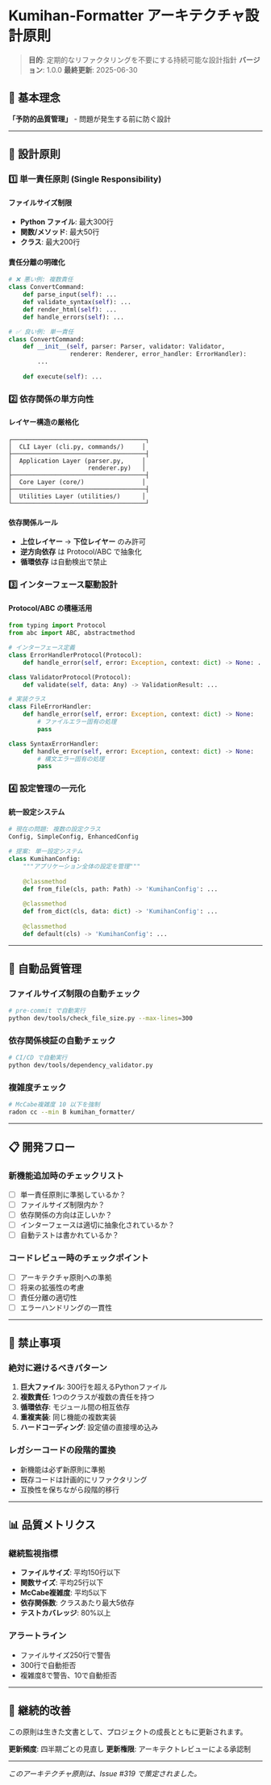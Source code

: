 # Kumihan-Formatter アーキテクチャ設計原則

> **目的**: 定期的なリファクタリングを不要にする持続可能な設計指針
> **バージョン**: 1.0.0
> **最終更新**: 2025-06-30

## 🎯 基本理念

**「予防的品質管理」** - 問題が発生する前に防ぐ設計

---

## 📐 設計原則

### 1️⃣ **単一責任原則 (Single Responsibility)**

#### **ファイルサイズ制限**
- **Python ファイル**: 最大300行
- **関数/メソッド**: 最大50行
- **クラス**: 最大200行

#### **責任分離の明確化**
```python
# ❌ 悪い例: 複数責任
class ConvertCommand:
    def parse_input(self): ...
    def validate_syntax(self): ...
    def render_html(self): ...
    def handle_errors(self): ...

# ✅ 良い例: 単一責任
class ConvertCommand:
    def __init__(self, parser: Parser, validator: Validator, 
                 renderer: Renderer, error_handler: ErrorHandler):
        ...
    
    def execute(self): ...
```

### 2️⃣ **依存関係の単方向性**

#### **レイヤー構造の厳格化**
```
┌─────────────────────────────────────┐
│  CLI Layer (cli.py, commands/)     │
├─────────────────────────────────────┤
│  Application Layer (parser.py,     │
│                     renderer.py)   │
├─────────────────────────────────────┤
│  Core Layer (core/)                │
├─────────────────────────────────────┤
│  Utilities Layer (utilities/)      │
└─────────────────────────────────────┘
```

#### **依存関係ルール**
- **上位レイヤー** → **下位レイヤー** のみ許可
- **逆方向依存** は Protocol/ABC で抽象化
- **循環依存** は自動検出で禁止

### 3️⃣ **インターフェース駆動設計**

#### **Protocol/ABC の積極活用**
```python
from typing import Protocol
from abc import ABC, abstractmethod

# インターフェース定義
class ErrorHandlerProtocol(Protocol):
    def handle_error(self, error: Exception, context: dict) -> None: ...

class ValidatorProtocol(Protocol):
    def validate(self, data: Any) -> ValidationResult: ...

# 実装クラス
class FileErrorHandler:
    def handle_error(self, error: Exception, context: dict) -> None:
        # ファイルエラー固有の処理
        pass

class SyntaxErrorHandler:
    def handle_error(self, error: Exception, context: dict) -> None:
        # 構文エラー固有の処理
        pass
```

### 4️⃣ **設定管理の一元化**

#### **統一設定システム**
```python
# 現在の問題: 複数の設定クラス
Config, SimpleConfig, EnhancedConfig

# 提案: 単一設定システム
class KumihanConfig:
    """アプリケーション全体の設定を管理"""
    
    @classmethod
    def from_file(cls, path: Path) -> 'KumihanConfig': ...
    
    @classmethod  
    def from_dict(cls, data: dict) -> 'KumihanConfig': ...
    
    @classmethod
    def default(cls) -> 'KumihanConfig': ...
```

---

## 🔧 自動品質管理

### **ファイルサイズ制限の自動チェック**
```bash
# pre-commit で自動実行
python dev/tools/check_file_size.py --max-lines=300
```

### **依存関係検証の自動チェック**
```bash
# CI/CD で自動実行
python dev/tools/dependency_validator.py
```

### **複雑度チェック**
```bash
# McCabe複雑度 10 以下を強制
radon cc --min B kumihan_formatter/
```

---

## 📋 開発フロー

### **新機能追加時のチェックリスト**
- [ ] 単一責任原則に準拠しているか？
- [ ] ファイルサイズ制限内か？
- [ ] 依存関係の方向は正しいか？
- [ ] インターフェースは適切に抽象化されているか？
- [ ] 自動テストは書かれているか？

### **コードレビュー時のチェックポイント**
- [ ] アーキテクチャ原則への準拠
- [ ] 将来の拡張性の考慮
- [ ] 責任分離の適切性
- [ ] エラーハンドリングの一貫性

---

## 🚨 禁止事項

### **絶対に避けるべきパターン**
1. **巨大ファイル**: 300行を超えるPythonファイル
2. **複数責任**: 1つのクラスが複数の責任を持つ
3. **循環依存**: モジュール間の相互依存
4. **重複実装**: 同じ機能の複数実装
5. **ハードコーディング**: 設定値の直接埋め込み

### **レガシーコードの段階的置換**
- 新機能は必ず新原則に準拠
- 既存コードは計画的にリファクタリング
- 互換性を保ちながら段階的移行

---

## 📊 品質メトリクス

### **継続監視指標**
- **ファイルサイズ**: 平均150行以下
- **関数サイズ**: 平均25行以下  
- **McCabe複雑度**: 平均5以下
- **依存関係数**: クラスあたり最大5依存
- **テストカバレッジ**: 80%以上

### **アラートライン**
- ファイルサイズ250行で警告
- 300行で自動拒否
- 複雑度8で警告、10で自動拒否

---

## 🔄 継続的改善

この原則は生きた文書として、プロジェクトの成長とともに更新されます。

**更新頻度**: 四半期ごとの見直し
**更新権限**: アーキテクトレビューによる承認制

---

*このアーキテクチャ原則は、Issue #319 で策定されました。*